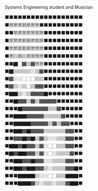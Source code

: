 
Systems Engineering student and Musician

⬛⬛⬛⬛⬛⬛⬛⬛⬛⬛⬛⬛⬛⬛⬛⬛⬛⬛<br>
⬛🈲🈲🈲🈹🈲🈲🈲⬛⬛⬛⬛⬛⬛⬛⬛⬛⬛<br>
⬛⬛🈲🈲🈲🈲🈲🈲🈲⬛⬛⬛⬛⬛⬛⬛⬛⬛<br>
⬛🈲🈲🈲🈹🈹🈲🈹🈹⬛⬛⬛⬛⬛⬛⬛⬛⬛<br>
⬛🈲🈲🈹🈹🈹🈲🈲🈲⬛⬛⬛⬛⬛⬛⬛⬛⬛<br>
⬛🈲🏽🈹🏽🈹🈹🈲🈲⬛⬛⬛⬛⬛⬛⬛⬛⬛<br>
⬛⬛🏿🏻🏾🏽🏾🈲🈲⬛⬛⬛⬛⬛⬛⬛⬛⬛<br>
⬛🏿🏽🏽🏽🏽🏼🏽🏾⬛⬛⬛⬛⬛⬛⬛⬛⬛<br>
⬛🏾🏼🏼🏻🏻🏻🏽🏽⬛⬛⬛⬛⬛⬛⬛⬛⬛<br>
⬛🏾🏽🏼🏽🏻🏽🏾🏾⬛⬛⬛⬛⬛⬛⬛⬛⬛<br>
⬛🏿🏿🏽🏼🏽🏾🏾🏾🏿⬛⬛⬛⬛⬛⬛⬛⬛<br>
⬛⬛🏿🏾🏾🏽🏾🏽🏾🏾🏾🏾⬛⬛⬛⬛⬛⬛<br>
⬛⬛⬛🏿🏾🏾🏾🏾🏾🏾🏽🏽🏾⬛⬛⬛⬛⬛<br>
⬛⬛🏿🏿🏿🏾🏾🏾🏾🏽🏽🏽🏽🏾⬛⬛⬛⬛<br>
⬛⬛🏿🏿🏿🏿🏾🏾🏾🏾🏽🏾🏽🏾🏾⬛⬛⬛<br>
⬛⬛🏿🏿🏾🏿🏾🏾🏾🏽🏽🏽🏽🏽🏾🏾⬛⬛<br>
⬛⬛🏾🏾🏿🏾🏿🏽🏾🏽🏼🏼🏽🏽🏾🏾⬛⬛<br>
⬛🏿🏿🏾🏿🏾🏾🏽🏾🏼🏻🏻🏽🏽🏾🏾⬛⬛<br>
⬛🏿🏾🏿🏿🏾🏾🏽🏾🏼🏻🏼🏽🏽🏽🏾⬛⬛<br>
⬛⬛🏿🏿🏾🏾🏿🏾🏾🏼🏼🏽🏽🏽🏾🏾⬛⬛<br>
⬛⬛🏿🏿🏾🏿🏿🏾🏾🏽🏼🏽🏽🏽🏾🏾🏿⬛<br>
⬛⬛⬛🏿🏿🏿🏿🏽🏼🏼🏻🏻🏽🏽🏿🏿🏿⬛<br>
⬛⬛⬛🏿🏿🏿🏾🏽🏼🏽🏽🏼🏽🏽🏾🏿🏿⬛<br>
